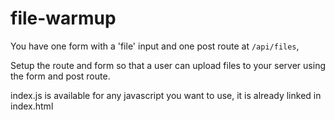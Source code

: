 # file-warmup

You have one form with a 'file' input and one post route at ```/api/files```,

Setup the route and form so that a user can upload files to your server using the form and post route.

index.js is available for any javascript you want to use, it is already linked in index.html
